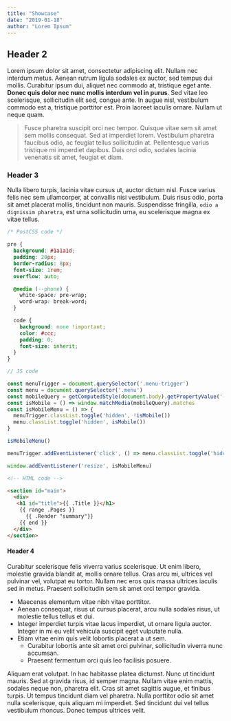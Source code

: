 ```yaml
---
title: "Showcase"
date: "2019-01-18"
author: "Lorem Ipsum"
---
```


## Header 2

Lorem ipsum dolor sit amet, consectetur adipiscing elit. Nullam nec interdum metus. Aenean rutrum ligula sodales ex auctor, sed tempus dui mollis. Curabitur ipsum dui, aliquet nec commodo at, tristique eget ante. **Donec quis dolor nec nunc mollis interdum vel in purus**. Sed vitae leo scelerisque, sollicitudin elit sed, congue ante. In augue nisl, vestibulum commodo est a, tristique porttitor est. Proin laoreet iaculis ornare. Nullam ut neque quam.

> Fusce pharetra suscipit orci nec tempor. Quisque vitae sem sit amet sem mollis consequat. Sed at imperdiet lorem. Vestibulum pharetra faucibus odio, ac feugiat tellus sollicitudin at. Pellentesque varius tristique mi imperdiet dapibus. Duis orci odio, sodales lacinia venenatis sit amet, feugiat et diam.

### Header 3

Nulla libero turpis, lacinia vitae cursus ut, auctor dictum nisl. Fusce varius felis nec sem ullamcorper, at convallis nisi vestibulum. Duis risus odio, porta sit amet placerat mollis, tincidunt non mauris. Suspendisse fringilla, `odio a dignissim pharetra`, est urna sollicitudin urna, eu scelerisque magna ex vitae tellus.

```css
/* PostCSS code */

pre {
  background: #1a1a1d;
  padding: 20px;
  border-radius: 8px;
  font-size: 1rem;
  overflow: auto;

  @media (--phone) {
    white-space: pre-wrap;
    word-wrap: break-word;
  }

  code {
    background: none !important;
    color: #ccc;
    padding: 0;
    font-size: inherit;
  }
}
```

```js
// JS code

const menuTrigger = document.querySelector('.menu-trigger')
const menu = document.querySelector('.menu')
const mobileQuery = getComputedStyle(document.body).getPropertyValue('--phoneWidth')
const isMobile = () => window.matchMedia(mobileQuery).matches
const isMobileMenu = () => {
  menuTrigger.classList.toggle('hidden', !isMobile())
  menu.classList.toggle('hidden', isMobile())
}

isMobileMenu()

menuTrigger.addEventListener('click', () => menu.classList.toggle('hidden'))

window.addEventListener('resize', isMobileMenu)
```

```html
<!-- HTML code -->

<section id="main">
  <div>
   <h1 id="title">{{ .Title }}</h1>
    {{ range .Pages }}
      {{ .Render "summary"}}
    {{ end }}
  </div>
</section>
```

#### Header 4

Curabitur scelerisque felis viverra varius scelerisque. Ut enim libero, molestie gravida blandit at, mollis ornare tellus. Cras arcu mi, ultrices vel pulvinar vel, volutpat eu tortor. Nullam nec eros quis massa ultrices iaculis sed in metus. Praesent sollicitudin sem sit amet orci tempor gravida.

- Maecenas elementum vitae nibh vitae porttitor.
- Aenean consequat, risus ut cursus placerat, arcu nulla sodales risus, ut molestie tellus tellus et dui.
- Integer imperdiet turpis vitae lacus imperdiet, ut ornare ligula auctor. Integer in mi eu velit vehicula suscipit eget vulputate nulla.
- Etiam vitae enim quis velit lobortis placerat a ut sem.
  - Curabitur lobortis ante sit amet orci pulvinar, sollicitudin viverra nunc accumsan.
  - Praesent fermentum orci quis leo facilisis posuere.

Aliquam erat volutpat. In hac habitasse platea dictumst. Nunc ut tincidunt mauris. Sed at gravida risus, id semper magna. Nullam vitae enim mattis, sodales neque non, pharetra elit. Cras sit amet sagittis augue, et finibus turpis. Ut tempus tincidunt diam vel pharetra. Nulla porttitor odio sit amet nulla scelerisque, quis aliquam mi imperdiet. Sed tincidunt dui vel tellus vestibulum rhoncus. Donec tempus ultrices velit.
